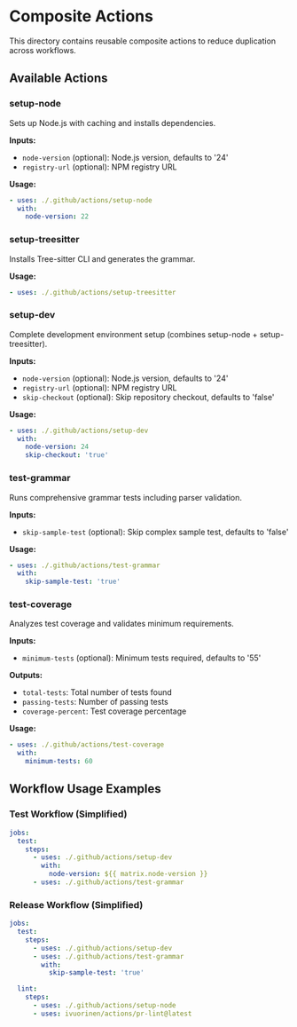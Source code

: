 # Composite Actions

This directory contains reusable composite actions to reduce duplication across workflows.

## Available Actions

### setup-node

Sets up Node.js with caching and installs dependencies.

**Inputs:**

- `node-version` (optional): Node.js version, defaults to '24'
- `registry-url` (optional): NPM registry URL

**Usage:**

```yaml
- uses: ./.github/actions/setup-node
  with:
    node-version: 22
```

### setup-treesitter

Installs Tree-sitter CLI and generates the grammar.

**Usage:**

```yaml
- uses: ./.github/actions/setup-treesitter
```

### setup-dev

Complete development environment setup (combines setup-node + setup-treesitter).

**Inputs:**

- `node-version` (optional): Node.js version, defaults to '24'
- `registry-url` (optional): NPM registry URL
- `skip-checkout` (optional): Skip repository checkout, defaults to 'false'

**Usage:**

```yaml
- uses: ./.github/actions/setup-dev
  with:
    node-version: 24
    skip-checkout: 'true'
```

### test-grammar

Runs comprehensive grammar tests including parser validation.

**Inputs:**

- `skip-sample-test` (optional): Skip complex sample test, defaults to 'false'

**Usage:**

```yaml
- uses: ./.github/actions/test-grammar
  with:
    skip-sample-test: 'true'
```

### test-coverage

Analyzes test coverage and validates minimum requirements.

**Inputs:**

- `minimum-tests` (optional): Minimum tests required, defaults to '55'

**Outputs:**

- `total-tests`: Total number of tests found
- `passing-tests`: Number of passing tests
- `coverage-percent`: Test coverage percentage

**Usage:**

```yaml
- uses: ./.github/actions/test-coverage
  with:
    minimum-tests: 60
```

## Workflow Usage Examples

### Test Workflow (Simplified)

```yaml
jobs:
  test:
    steps:
      - uses: ./.github/actions/setup-dev
        with:
          node-version: ${{ matrix.node-version }}
      - uses: ./.github/actions/test-grammar
```

### Release Workflow (Simplified)

```yaml
jobs:
  test:
    steps:
      - uses: ./.github/actions/setup-dev
      - uses: ./.github/actions/test-grammar
        with:
          skip-sample-test: 'true'

  lint:
    steps:
      - uses: ./.github/actions/setup-node
      - uses: ivuorinen/actions/pr-lint@latest
```
